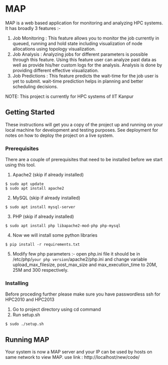 # MAP

MAP is a web based application for monitoring and analyzing HPC systems. It has broadly 3 features :-
1.  Job Monitoring : This feature allows you to monitor the job currently in queued, running and hold state including visualization of node allocations using topology visualization. 
2.  Job Analysis : Analyzing jobs for different parameters is possible through this feature. Using this feature user can analyze past data as well as provide his/her custom logs for the analysis. Analysis is done by providing different effective visualization.
3.  Job Predictions : This feature predicts the wait-time for the job user is yet to submit. wait-time prediction helps in planning and better scheduling decisions.

NOTE: This project is currently for HPC systems of IIT Kanpur
## Getting Started

These instructions will get you a copy of the project up and running on your local machine for development and testing purposes. See deployment for notes on how to deploy the project on a live system.

### Prerequisites

There are a couple of prerequisites that need to be installed before we start using this tool.

1. Apache2 (skip if already installed)
```
$ sudo apt update
$ sudo apt install apache2
```
2. MySQL (skip if already installed)
```
$ sudo apt install mysql-server
```

3. PHP (skip if already installed)
```
$ sudo apt install php libapache2-mod-php php-mysql
```
4. Now we will install some python libraries
```
$ pip install -r requirements.txt
```
5. Modify few php parameters :-
    open php.ini file it should be in /etc/php/```your php version```/apache2/php.ini and change variable upload_max_filesize, post_max_size and max_execution_time to 20M, 25M and 300 respectively. 

### Installing

Before proceding further please make sure you have passwordless ssh for HPC2010 and HPC2013

1. Go to project directory using cd command
2. Run setup.sh
```
$ sudo ./setup.sh
```
 
## Running MAP

Your system is now a MAP server and your IP can be used by hosts on same network to view MAP.
use link : http://localhost/new/code/
